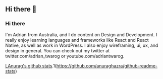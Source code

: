 ## Hi there 👋

### Hi there
I'm Adrian from Australia, and I do content on Design and Development. I really enjoy learning languages and frameworks like React and React Native, as well as work in WordPress.
I also enjoy wireframing, ui, ux, and design in general. You can check out my twitter at twitter.com/adrian_twarog or youtube.com/adriantwarog.

[LAnurag's github stats](https://github-readme-stats.vercel.app/api?username=nyafkam).1(https://github.com/anuraghazra/github-readme-stats)
